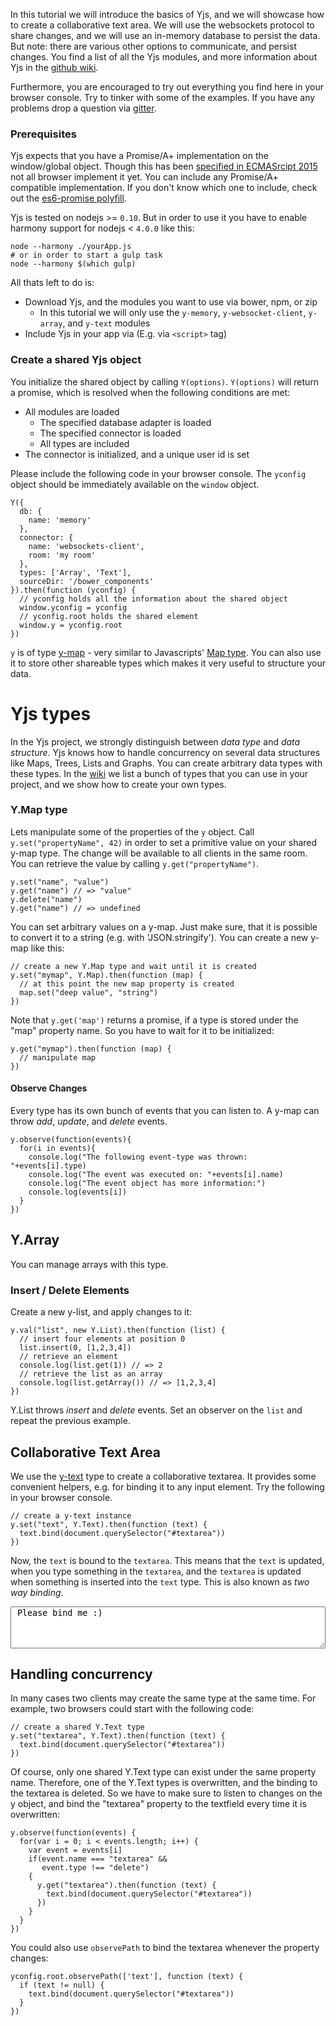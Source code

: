 

In this tutorial we will introduce the basics of Yjs, and we will showcase how to create a collaborative text area. We will use the websockets protocol to share changes, and we will use an in-memory database to persist the data. But note: there are various other options to communicate, and persist changes. You find a list of all the Yjs modules, and more information about Yjs in the [github wiki](https://github.com/y-js/yjs/wiki).

Furthermore, you are encouraged to try out everything you find here in your browser console. Try to tinker with some of the examples. If you have any problems drop a question via [gitter](https://gitter.im/y-js/yjs).

### Prerequisites
Yjs expects that you have a Promise/A+ implementation on the window/global object. Though this has been [specified in ECMASrcipt 2015](https://developer.mozilla.org/en-US/docs/Web/JavaScript/Reference/Global_Objects/Promise) not all browser implement it yet. You can include any Promise/A+ compatible implementation. If you don't know which one to include, check out the [es6-promise polyfill](https://github.com/jakearchibald/es6-promise).

Yjs is tested on nodejs >= `0.10`. But in order to use it you have to enable harmony support for nodejs < `4.0.0` like this:
```
node --harmony ./yourApp.js
# or in order to start a gulp task
node --harmony $(which gulp)
```

All thats left to do is:
* Download Yjs, and the modules you want to use via bower, npm, or zip
  * In this tutorial we will only use the `y-memory`, `y-websocket-client`, `y-array`, and `y-text` modules
* Include Yjs in your app via (E.g. via `<script>` tag)

### Create a shared Yjs object
You initialize the shared object by calling `Y(options)`. `Y(options)` will return a promise, which is resolved when the following conditions are met:
* All modules are loaded
  * The specified database adapter is loaded
  * The specified connector is loaded
  * All types are included
* The connector is initialized, and a unique user id is set

Please include the following code in your browser console. The `yconfig` object
should be immediately available on the `window` object.

```
Y({
  db: {
    name: 'memory'
  },
  connector: {
    name: 'websockets-client',
    room: 'my room'
  },
  types: ['Array', 'Text'],
  sourceDir: '/bower_components'
}).then(function (yconfig) {
  // yconfig holds all the information about the shared object
  window.yconfig = yconfig
  // yconfig.root holds the shared element
  window.y = yconfig.root
})
```

`y` is of type [y-map](/modules/y-map) - very similar to Javascripts' [Map type](https://developer.mozilla.org/de/docs/Web/JavaScript/Reference/Global_Objects/Map).
You can also use it to store other shareable types which makes it very useful to structure your data.

# Yjs types
In the Yjs project, we strongly distinguish between *data type* and *data structure*. Yjs knows how to handle concurrency on several data structures like Maps, Trees, Lists and Graphs. You can create arbitrary data types with these types. In the [wiki](https://github.com/y-js/yjs/wiki) we list a bunch of types that you can use in your project, and we show how to create your own types.

### Y.Map type
Lets manipulate some of the properties of the `y` object.
Call `y.set("propertyName", 42)` in order to set a primitive value on your shared y-map type.
The change will be available to all clients in the same room. You can retrieve the value by calling `y.get("propertyName")`.

```
y.set("name", "value")
y.get("name") // => "value"
y.delete("name")
y.get("name") // => undefined
```

You can set arbitrary values on a y-map. Just make sure, that it is possible to convert it to a string (e.g. with 'JSON.stringify'). You can create a new y-map like this:

```
// create a new Y.Map type and wait until it is created
y.set("mymap", Y.Map).then(function (map) {
  // at this point the new map property is created
  map.set("deep value", "string")
})
```

Note that `y.get('map')` returns a promise, if a type is stored under the "map" property name. So you have to wait for it to be initialized:
```
y.get("mymap").then(function (map) {
  // manipulate map
})
```

#### Observe Changes
Every type has its own bunch of events that you can listen to. A y-map can throw *add*, *update*, and *delete* events.

```
y.observe(function(events){
  for(i in events){
    console.log("The following event-type was thrown: "+events[i].type)
    console.log("The event was executed on: "+events[i].name)
    console.log("The event object has more information:")
    console.log(events[i])
  }
})
```

## Y.Array

You can manage arrays with this type.

### Insert / Delete Elements

Create a new y-list, and apply changes to it:
```
y.val("list", new Y.List).then(function (list) {
  // insert four elements at position 0
  list.insert(0, [1,2,3,4])
  // retrieve an element
  console.log(list.get(1)) // => 2
  // retrieve the list as an array
  console.log(list.getArray()) // => [1,2,3,4]
})

```
Y.List throws *insert* and *delete* events. Set an observer on the `list` and repeat the previous example.

## Collaborative Text Area
We use the [y-text](https://github.com/y-js/y-text) type to create a collaborative textarea. It provides some convenient helpers, e.g. for binding it to any input element. Try the following in your browser console.

```
// create a y-text instance
y.set("text", Y.Text).then(function (text) {
  text.bind(document.querySelector("#textarea"))
})
```

Now, the `text` is bound to the `textarea`. This means that the `text` is updated, when you type something in the `textarea`, and the `textarea` is updated when something is inserted into the `text` type. This is also known as *two way binding*.

<textarea id="textarea" style="width: 100%;height:5em"> Please bind me :)</textarea>

## Handling concurrency

In many cases two clients may create the same type at the same time. For example, two browsers could start with the following code:

```
// create a shared Y.Text type
y.set("textarea", Y.Text).then(function (text) {
  text.bind(document.querySelector("#textarea"))
})
```

Of course, only one shared Y.Text type can exist under the same property name. Therefore, one of the Y.Text types is overwritten, and the binding to the textarea is deleted. So we have to make sure to listen to changes on the y object, and bind the "textarea" property to the textfield every time it is overwritten:

```
y.observe(function(events) {
  for(var i = 0; i < events.length; i++) {
    var event = events[i]
    if(event.name === "textarea" &&
       event.type !== "delete")
    {
      y.get("textarea").then(function (text) {
        text.bind(document.querySelector("#textarea"))
      })
    }
  }
})
```

You could also use `observePath` to bind the textarea whenever the property changes:
```
yconfig.root.observePath(['text'], function (text) {
  if (text != null) {
    text.bind(document.querySelector("#textarea"))
  }
})
```
